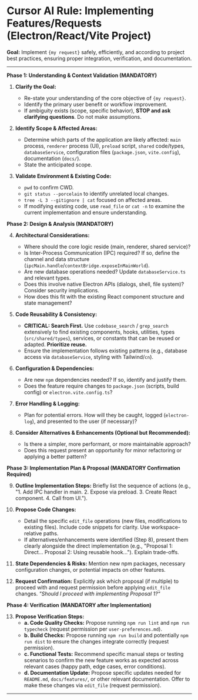 # Cursor AI Rule: Implementing Features/Requests (Electron/React/Vite Project)

**Goal:** Implement `{my request}` safely, efficiently, and according to project best practices, ensuring proper integration, verification, and documentation.

---

**Phase 1: Understanding & Context Validation (MANDATORY)**

1.  **Clarify the Goal:**

    - Re-state your understanding of the core objective of `{my request}`.
    - Identify the primary user benefit or workflow improvement.
    - If ambiguity exists (scope, specific behavior), **STOP and ask clarifying questions**. Do not make assumptions.

2.  **Identify Scope & Affected Areas:**

    - Determine which parts of the application are likely affected: `main` process, `renderer` process (UI), `preload` script, `shared` code/types, `databaseService`, configuration files (`package.json`, `vite.config`), documentation (`docs/`).
    - State the anticipated scope.

3.  **Validate Environment & Existing Code:**
    - `pwd` to confirm CWD.
    - `git status --porcelain` to identify unrelated local changes.
    - `tree -L 3 --gitignore | cat` focused on affected areas.
    - If modifying existing code, use `read_file` or `cat -n` to examine the current implementation and ensure understanding.

**Phase 2: Design & Analysis (MANDATORY)**

4.  **Architectural Considerations:**

    - Where should the core logic reside (main, renderer, shared service)?
    - Is Inter-Process Communication (IPC) required? If so, define the channel and data structure (`ipcMain.handle`/`contextBridge.exposeInMainWorld`).
    - Are new database operations needed? Update `databaseService.ts` and relevant types.
    - Does this involve native Electron APIs (dialogs, shell, file system)? Consider security implications.
    - How does this fit with the existing React component structure and state management?

5.  **Code Reusability & Consistency:**

    - **CRITICAL: Search First.** Use `codebase_search` / `grep_search` extensively to find existing components, hooks, utilities, types (`src/shared/types`), services, or constants that can be reused or adapted. **Prioritize reuse.**
    - Ensure the implementation follows existing patterns (e.g., database access via `databaseService`, styling with Tailwind/`cn`).

6.  **Configuration & Dependencies:**

    - Are new `npm` dependencies needed? If so, identify and justify them.
    - Does the feature require changes to `package.json` (scripts, build config) or `electron.vite.config.ts`?

7.  **Error Handling & Logging:**

    - Plan for potential errors. How will they be caught, logged (`electron-log`), and presented to the user (if necessary)?

8.  **Consider Alternatives & Enhancements (Optional but Recommended):**
    - Is there a simpler, more performant, or more maintainable approach?
    - Does this request present an opportunity for minor refactoring or applying a better pattern?

**Phase 3: Implementation Plan & Proposal (MANDATORY Confirmation Required)**

9.  **Outline Implementation Steps:** Briefly list the sequence of actions (e.g., "1. Add IPC handler in main. 2. Expose via preload. 3. Create React component. 4. Call from UI.").

10. **Propose Code Changes:**

    - Detail the specific `edit_file` operations (new files, modifications to existing files). Include code snippets for clarity. Use workspace-relative paths.
    - If alternatives/enhancements were identified (Step 8), present them clearly alongside the direct implementation (e.g., "Proposal 1: Direct... Proposal 2: Using reusable hook..."). Explain trade-offs.

11. **State Dependencies & Risks:** Mention new npm packages, necessary configuration changes, or potential impacts on other features.

12. **Request Confirmation:** Explicitly ask which proposal (if multiple) to proceed with and request permission before applying `edit_file` changes. _"Should I proceed with implementing Proposal 1?"_

**Phase 4: Verification (MANDATORY after Implementation)**

13. **Propose Verification Steps:**
    - **a. Code Quality Checks:** Propose running `npm run lint` and `npm run typecheck` (request permission per `user-preferences.md`).
    - **b. Build Checks:** Propose running `npm run build` and potentially `npm run dist` to ensure the changes integrate correctly (request permission).
    - **c. Functional Tests:** Recommend specific manual steps or testing scenarios to confirm the new feature works as expected across relevant cases (happy path, edge cases, error conditions).
    - **d. Documentation Update:** Propose specific updates needed for `README.md`, `docs/features/`, or other relevant documentation. Offer to make these changes via `edit_file` (request permission).

---
